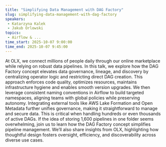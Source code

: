 ```yaml
---
title: "Simplifying Data Management with DAG Factory"
slug: simplifying-data-management-with-dag-factory
speakers:
 - Katarzyna Kalek
 - Jakub Orlowski
topics:
 - Airflow & ...
time_start: 2025-10-07 9:00:00
time_end: 2025-10-07 9:45:00
---
```


At OLX, we connect millions of people daily through our online marketplace while relying on robust data pipelines. In this talk, we explore how the DAG Factory concept elevates data governance, lineage, and discovery by centralizing operator logic and restricting direct DAG creation. This approach enforces code quality, optimizes resources, maintains infrastructure hygiene and enables smooth version upgrades. We then leverage consistent naming conventions in Airflow to build targeted namespaces, aligning teams with global policies while preserving autonomy. Integrating external tools like AWS Lake Formation and Open Metadata further unifies governance, making it straightforward to manage and secure data. This is critical when handling hundreds or even thousands of active DAGs.
If the idea of storing 1,600 pipelines in one folder seems overwhelming, join us to learn how the DAG Factory concept simplifies pipeline management. We’ll also share insights from OLX, highlighting how thoughtful design fosters oversight, efficiency, and discoverability across diverse use cases.